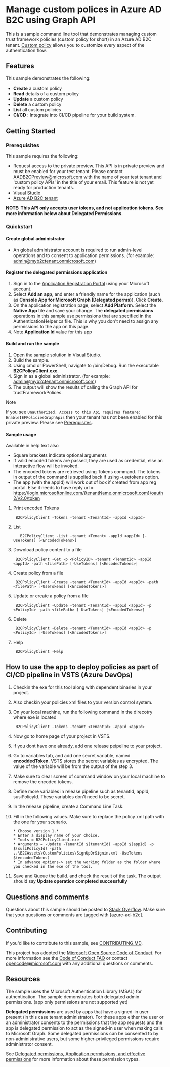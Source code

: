 # Manage custom polices in Azure AD B2C using Graph API

This is a sample command line tool that demonstrates managing custom trust framework policies (custom policy for short) in an Azure AD B2C tenant.  [Custom policy](https://docs.microsoft.com/en-us/azure/active-directory-b2c/active-directory-b2c-overview-custom) allows you to customize every aspect of the authentication flow.

## Features

This sample demonstrates the following:

* **Create** a custom policy
* **Read** details of a custom policy
* **Update** a custom policy
* **Delete** a custom policy
* **List** all custom policies
* **CI/CD** : Integrate into CI/CD pipeline for your build system.

## Getting Started

### Prerequisites

This sample requires the following:

* Request access to the private preview.  This API is in private preview and must be enabled for your test tenant.  Please contact [AADB2CPreview@microsoft.com](mailto:AADB2CPreview@microsoft.com) with the name of your test tenant and 'custom policy APIs' in the title of your email.  This feature is not yet ready for production tenants.
* [Visual Studio](https://www.visualstudio.com/en-us/downloads)
* [Azure AD B2C tenant](https://docs.microsoft.com/en-us/azure/active-directory-b2c/active-directory-b2c-get-started)

**NOTE: This API only accepts user tokens, and not application tokens. See more information below about Delegated Permissions.**

### Quickstart

#### Create global administrator

* An global administrator account is required to run admin-level operations and to consent to application permissions.  (for example: admin@myb2ctenant.onmicrosoft.com)

#### Register the delegated permissions application

1. Sign in to the [Application Registration Portal](https://apps.dev.microsoft.com/) using your Microsoft account.
1. Select **Add an app**, and enter a friendly name for the application (such as **Console App for Microsoft Graph (Delegated perms)**). Click **Create**.
1. On the application registration page, select **Add Platform**. Select the **Native App** tile and save your change. The **delegated permissions** operations in this sample use permissions that are specified in the AuthenticationHelper.cs file. This is why you don't need to assign any permissions to the app on this page.
1. Note **Application Id** value for this app 

#### Build and run the sample

1. Open the sample solution in Visual Studio.
1. Build the sample.
1. Using cmd or PowerShell, navigate to <Path to sample code>/bin/Debug. Run the executable **B2CPolicyClient.exe**.
1. Sign in as a global administrator.  (for example: admin@myb2ctenant.onmicrosoft.com)
1. The output will show the results of calling the Graph API for trustFrameworkPolices.

>[!NOTE]
> If you see `Unauthorized. Access to this Api requires feature: EnableIEFPoliciesGraphApis` then your tenant has not been enabled for this private preview.  Please see [Prerequisites](#Prerequisites).

#### Sample usage

Available in help text also

* Square brackets indicate optional arguments
* If valid encoded tokens are passed, they are used as credential, else an interactive flow will be invoked.
* The encoded tokens are retrieved using Tokens command. The tokens in output of the command is supplied back if using -usetokens option.
* The app (with the appId) will work out of box if created from app reg portal. Else it needs to have reply url = https://login.microsoftonline.com/{tenantName.onmicrosoft.com}/oauth2/v2.0/token

1. Print encoded Tokens

        B2CPolicyClient -Tokens -tenant <TenantId> -appId <appId>

2. List

          B2CPolicyClient -List -tenant <Tenant> -appId <appId> [-UseTokens] [<EncodedTokens>]

3. Download policy content to a file

        B2CPolicyClient -Get -p <PolicyID> -tenant <TenantId> -appId <appId> -path <filePath> [-UseTokens] [<EncodedTokens>]

4. Create policy from a file

        B2CPolicyClient -Create -tenant <TenantId> -appId <appId> -path <filePath> [-UseTokens] [<EncodedTokens>]

5. Update or create a policy from a file

        B2CPolicyClient -Update -tenant <TenantId> -appId <appId> -p <PolicyId> -path <filePath> [-UseTokens] [<EncodedTokens>]

6. Delete

        B2CPolicyClient -Delete -tenant <TenantId> -appId <appId> -p <PolicyId> [-UseTokens] [<EncodedTokens>]

7. Help

        B2CPolicyClient -Help

## How to use the app to deploy policies as part of CI/CD pipeline in VSTS (Azure DevOps)

1. Checkin the exe for this tool along with dependent binaries in your project.  
2. Also checkin your policies xml files to your version control system. 
3. On your local machine, run the following command in the direcotry where exe is located

        B2CPolicyClient -Tokens -tenant <TenantId> -appId <appId>
4. Now go to home page of your project in VSTS.   
5. If you dont have one already, add one release peipeline to your project.
6. Go to variables tab, and add one secret variable, named **encoddedToken**. VSTS stores the secret variables as encrypted. The value of the variable will be from the output of the step 3.
7. Make sure to clear screen of command window on your local machine to remove the encoded tokens.
8. Define more variables in release pipeline such as tenantId, appId, susiPolicyId. These variables don't need to be secret.
9. In the release pipeline, create a Command Line Task.
10. Fill in the following values. Make sure to replace the policy xml path with the one for your scenario. 

        * Choose version 1.*
        * Enter a display name of your choice.
        * Tools = B2CPolicyClient.exe
        * Arguments = -Update -TenantId $(tenantId) -appId $(appId) -p $(susiPolicyId) -path ..\B2CAssets\CustomPolicies\SignUpOrSignin.xml -UseTokens $(encodedTokens) 
        * In advance options-> set the working folder as the folder where you checked in the exe of the tool.
11. Save and Queue the build. and check the result of the task. The output should say **Update operation completed successfully**

## Questions and comments

Questions about this sample should be posted to [Stack Overflow](https://stackoverflow.com/questions/tagged/azure-ad-b2c). Make sure that your questions or comments are tagged with [azure-ad-b2c].

## Contributing

If you'd like to contribute to this sample, see [CONTRIBUTING.MD](/CONTRIBUTING.md).

This project has adopted the [Microsoft Open Source Code of Conduct](https://opensource.microsoft.com/codeofconduct/). For more information see the [Code of Conduct FAQ](https://opensource.microsoft.com/codeofconduct/faq/) or contact [opencode@microsoft.com](mailto:opencode@microsoft.com) with any additional questions or comments.

## Resources

The sample uses the Microsoft Authentication Library (MSAL) for authentication. The sample demonstrates both delegated admin permissions.  (app only permissions are not supported yet)

**Delegated permissions** are used by apps that have a signed-in user present (in this case tenant administrator). For these apps either the user or an administrator consents to the permissions that the app requests and the app is delegated permission to act as the signed-in user when making calls to Microsoft Graph. Some delegated permissions can be consented to by non-administrative users, but some higher-privileged permissions require administrator consent.

See [Delegated permissions, Application permissions, and effective permissions](https://developer.microsoft.com/en-us/graph/docs/concepts/permissions_reference#delegated-permissions-application-permissions-and-effective-permissions) for more information about these permission types.